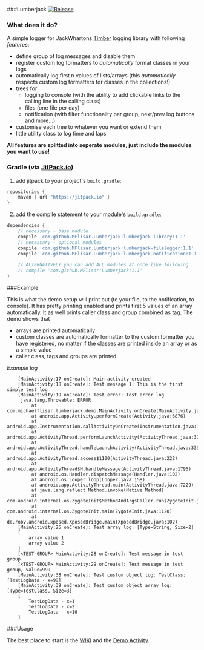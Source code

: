 ###Lumberjack [![Release](https://jitpack.io/v/MFlisar/Lumberjack.svg)](https://jitpack.io/#MFlisar/Lumberjack)

### What does it do?

A simple logger for JackWhartons [Timber](https://github.com/JakeWharton/timber) logging library with following *features*:

* define group of log messages and disable them
* register custom log formatters to *automatically* format classes in your logs
* automatically log first n values of lists/arrays (this *automatically* respects custom log formatters for classes in the collections!)
* trees for:
  * logging to console (with the ability to add clickable links to the calling line in the calling class)
  * files (one file per day)
  * notification (with filter functionality per group, next/prev log buttons and more...)
* customise each tree to whatever you want or extend them
* little utility class to log time and laps

**All features are splitted into seperate modules, just include the modules you want to use!**

### Gradle (via [JitPack.io](https://jitpack.io/))

1. add jitpack to your project's `build.gradle`:
```groovy
repositories {
    maven { url "https://jitpack.io" }
}
```
2. add the compile statement to your module's `build.gradle`:
```groovy
dependencies {
    // necessary - base module
	compile 'com.github.MFlisar.Lumberjack:lumberjack-library:1.1'
    // necessary - optional modules
    compile 'com.github.MFlisar.Lumberjack:lumberjack-filelogger:1.1'
    compile 'com.github.MFlisar.Lumberjack:lumberjack-notification:1.1'
    
    // ALTERNATIVELY you can add ALL modules at once like following
    // compile 'com.github.MFlisar:Lumberjack:1.1'
}
```

###Example

This is what the demo setup will print out (to your file, to the notification, to console). It has pretty printing enabled and prints first 5 values of an array automatically. It as well prints caller class and group combined as tag. The demo shows that

* arrays are printed automatically
* custom classes are automatically formatter to the custom formatter you have registered, no matter if the classes are printed inside an array or as a simple value
* caller class, tags and groups are printed

*Example log*

		[MainActivity:17 onCreate]: Main activity created
		[MainActivity:18 onCreate]: Test message 1: This is the first simple test log
		[MainActivity:19 onCreate]: Test error: Test error log
		 java.lang.Throwable: ERROR
			 at com.michaelflisar.lumberjack.demo.MainActivity.onCreate(MainActivity.java:19)
			 at android.app.Activity.performCreate(Activity.java:6876)
			 at android.app.Instrumentation.callActivityOnCreate(Instrumentation.java:1135)
			 at android.app.ActivityThread.performLaunchActivity(ActivityThread.java:3207)
			 at android.app.ActivityThread.handleLaunchActivity(ActivityThread.java:3350)
			 at android.app.ActivityThread.access$1100(ActivityThread.java:222)
			 at android.app.ActivityThread$H.handleMessage(ActivityThread.java:1795)
			 at android.os.Handler.dispatchMessage(Handler.java:102)
			 at android.os.Looper.loop(Looper.java:158)
			 at android.app.ActivityThread.main(ActivityThread.java:7229)
			 at java.lang.reflect.Method.invoke(Native Method)
			 at com.android.internal.os.ZygoteInit$MethodAndArgsCaller.run(ZygoteInit.java:1230)
			 at com.android.internal.os.ZygoteInit.main(ZygoteInit.java:1120)
			 at de.robv.android.xposed.XposedBridge.main(XposedBridge.java:102)
		[MainActivity:25 onCreate]: Test array log: [Type=String, Size=2] 
		[
			array value 1
			array value 2
		]
		[<TEST-GROUP> MainActivity:28 onCreate]: Test message in test group
		[<TEST-GROUP> MainActivity:29 onCreate]: Test message in test group, value=999
		[MainActivity:38 onCreate]: Test custom object log: TestClass: [TestLogData - x=99]
		[MainActivity:39 onCreate]: Test custom object array log: [Type=TestClass, Size=3] 
		[
			TestLogData - x=1
			TestLogData - x=2
			TestLogData - x=10
		]

###Usage

The best place to start is the [WIKI](https://github.com/MFlisar/Lumberjack/wiki) and the [Demo Activity](https://github.com/MFlisar/Lumberjack/blob/master/demo/app/src/main/java/com/michaelflisar/lumberjack/demo/MainActivity.java).
